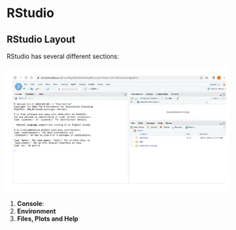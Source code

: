 
# RStudio

## RStudio Layout

RStudio has several different sections:

![Alt Text](pics/RStudio_sections_colours.gif)

1. **Console**:
2. **Environment**
3. **Files, Plots and Help**
